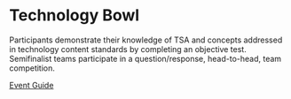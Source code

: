 # Technology Bowl

Participants demonstrate their knowledge of TSA and concepts
addressed in technology content standards by completing
an objective test. Semifinalist teams participate in a question/response, head-to-head, team competition.

[Event Guide](https://lwsd.sharepoint.com/:b:/r/sites/GR-JHS-TechnologyStudentAssociation-SCA/Shared%20Documents/23-24/Competition/Event%20Guides/HS%20-%20Technology%20Bowl.pdf)
